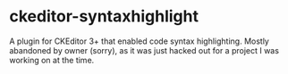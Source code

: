 # ckeditor-syntaxhighlight
A plugin for CKEditor 3+ that enabled code syntax highlighting. Mostly abandoned by owner (sorry), as it was just hacked out for a project I was working on at the time.
